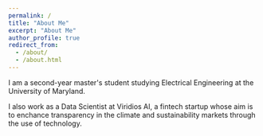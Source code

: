 ```yaml
---
permalink: /
title: "About Me"
excerpt: "About Me"
author_profile: true
redirect_from:
  - /about/
  - /about.html
---
```


I am a second-year master's student studying Electrical Engineering at the University of Maryland.

I also work as a Data Scientist at Viridios AI, a fintech startup whose aim is to enchance transparency in the climate and sustainability markets through the use of technology.
